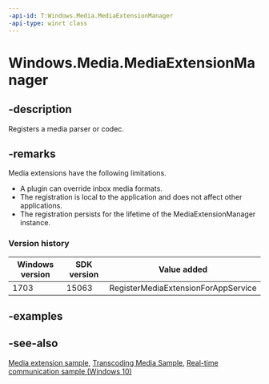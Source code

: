 ```yaml
---
-api-id: T:Windows.Media.MediaExtensionManager
-api-type: winrt class
---
```


<!-- Class syntax.
public class MediaExtensionManager : Windows.Media.IMediaExtensionManager, Windows.Media.IMediaExtensionManager2
-->

# Windows.Media.MediaExtensionManager

## -description

Registers a media parser or codec.

## -remarks

Media extensions have the following limitations.

+ A plugin can override inbox media formats.
+ The registration is local to the application and does not affect other applications.
+ The registration persists for the lifetime of the MediaExtensionManager instance. 
<!--ie the app process lifetime. Need to figure out what that means exactly in a MoApp with MoLifetime MoState MoManagement.-->

### Version history

| Windows version | SDK version | Value added |
| -- | -- | -- |
| 1703 | 15063 | RegisterMediaExtensionForAppService |

## -examples

## -see-also

[Media extension sample](https://github.com/microsoftarchive/msdn-code-gallery-microsoft/tree/master/Official%20Windows%20Platform%20Sample/Media%20extensions%20sample), [Transcoding Media Sample](https://github.com/microsoft/Windows-universal-samples/tree/master/Samples/MediaTranscoding), [Real-time communication sample (Windows 10)](https://github.com/Microsoft/Windows-universal-samples/tree/main/Samples/SimpleCommunication)
